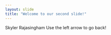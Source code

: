 ```yaml
---
layout: slide
title: "Welcome to our second slide!"
---
```

Skyler Rajasingham
Use the left arrow to go back!
